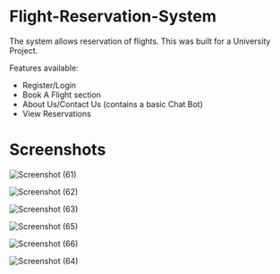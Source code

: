 # Flight-Reservation-System
The system allows reservation of flights.
This was built for a University Project.

Features available:
- Register/Login
- Book A Flight section
- About Us/Contact Us (contains a basic Chat Bot)
- View Reservations


# Screenshots

![Screenshot (61)](https://user-images.githubusercontent.com/79677353/146916897-fba135e8-4c23-44d5-99b0-c8cdac8f109d.png)


![Screenshot (62)](https://user-images.githubusercontent.com/79677353/146917138-59459805-d9e2-4965-a630-e0665846b608.png)


![Screenshot (63)](https://user-images.githubusercontent.com/79677353/146917194-8918e76e-1c48-4042-97f2-6fcdfd1db365.png)


![Screenshot (65)](https://user-images.githubusercontent.com/79677353/146917184-e543fe2a-543e-417b-8fea-41ecff0b53ed.png)


![Screenshot (66)](https://user-images.githubusercontent.com/79677353/146917189-e585360e-4eda-436f-86d5-43e2eb5101f9.png)


![Screenshot (64)](https://user-images.githubusercontent.com/79677353/146917196-9fec40b6-51e6-4017-ac73-8056991aef29.png)

